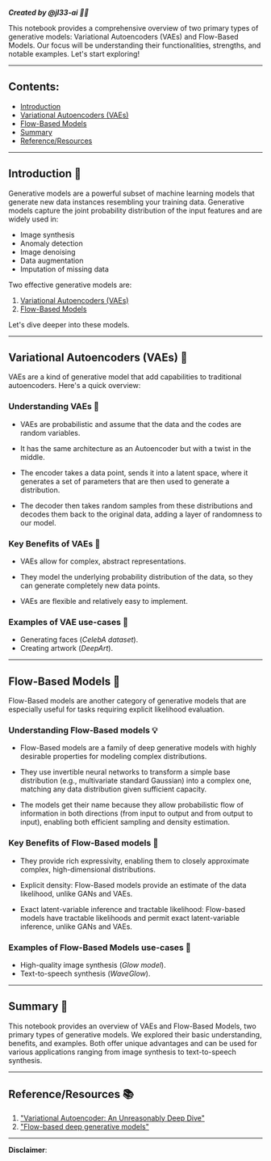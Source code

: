 
_**Created by @jl33-ai 👦🏻**_

This notebook provides a comprehensive overview of two primary types of generative models: Variational Autoencoders (VAEs) and Flow-Based Models. Our focus will be understanding their functionalities, strengths, and notable examples. Let's start exploring! 

---

## Contents: 

- [Introduction](#Introduction)
- [Variational Autoencoders (VAEs)](#VAEs)
- [Flow-Based Models](#FbM)
- [Summary](#Summary)
- [Reference/Resources](#References)

---

## <a name="Introduction"></a>Introduction 🎯

Generative models are a powerful subset of machine learning models that generate new data instances resembling your training data. Generative models capture the joint probability distribution of the input features and are widely used in:

* Image synthesis
* Anomaly detection
* Image denoising
* Data augmentation
* Imputation of missing data

Two effective generative models are:

1. [Variational Autoencoders (VAEs)](#VAEs)
2. [Flow-Based Models](#FbM)

Let's dive deeper into these models.

---

## <a name="VAEs"></a>Variational Autoencoders (VAEs) 🧮

VAEs are a kind of generative model that add capabilities to traditional autoencoders. Here's a quick overview:

### Understanding VAEs 🧩
* VAEs are probabilistic and assume that the data and the codes are random variables.

* It has the same architecture as an Autoencoder but with a twist in the middle. 

* The encoder takes a data point, sends it into a latent space, where it generates a set of parameters that are then used to generate a distribution.

* The decoder then takes random samples from these distributions and decodes them back to the original data, adding a layer of randomness to our model.

### Key Benefits of VAEs 🌟
* VAEs allow for complex, abstract representations.

* They model the underlying probability distribution of the data, so they can generate completely new data points.

* VAEs are flexible and relatively easy to implement. 

### Examples of VAE use-cases 🚀
* Generating faces (_CelebA dataset_).
* Creating artwork (_DeepArt_).

---

## <a name="FbM"></a>Flow-Based Models 🌊

Flow-Based models are another category of generative models that are especially useful for tasks requiring explicit likelihood evaluation.

### Understanding Flow-Based models 💡
* Flow-Based models are a family of deep generative models with highly desirable properties for modeling complex distributions.

* They use invertible neural networks to transform a simple base distribution (e.g., multivariate standard Gaussian) into a complex one, matching any data distribution given sufficient capacity.

* The models get their name because they allow probabilistic flow of information in both directions (from input to output and from output to input), enabling both efficient sampling and density estimation.

### Key Benefits of Flow-Based models 🥇
* They provide rich expressivity, enabling them to closely approximate complex, high-dimensional distributions.

* Explicit density: Flow-Based models provide an estimate of the data likelihood, unlike GANs and VAEs.

* Exact latent-variable inference and tractable likelihood: Flow-based models have tractable likelihoods and permit exact latent-variable inference, unlike GANs and VAEs.

### Examples of Flow-Based Models use-cases 🏹
* High-quality image synthesis (_Glow model_).
* Text-to-speech synthesis (_WaveGlow_).

---

## <a name="Summary"></a>Summary 📝

This notebook provides an overview of VAEs and Flow-Based Models, two primary types of generative models. We explored their basic understanding, benefits, and examples. Both offer unique advantages and can be used for various applications ranging from image synthesis to text-to-speech synthesis.

---

## <a name="References"></a>Reference/Resources 📚

1. ["Variational Autoencoder: An Unreasonably Deep Dive"](https://lilianweng.github.io/lil-log/2018/08/12/from-autoencoder-to-beta-vae.html)
2. ["Flow-based deep generative models"](https://lilianweng.github.io/lil-log/2018/10/13/flow-based-deep-generative-models.html)

---

**Disclaimer**: